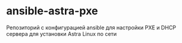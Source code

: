 # ansible-astra-pxe
Репозиторий с конфигурацией ansible для настройки PXE и DHCP сервера для установки Astra Linux по сети
